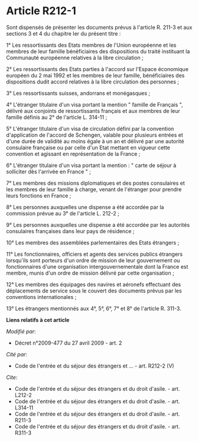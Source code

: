 # Article R212-1

Sont dispensés de présenter les documents prévus à l'article R. 211-3 et aux sections 3 et 4 du chapitre Ier du présent
titre : 

1° Les ressortissants des Etats membres de l'Union européenne et les membres de leur famille bénéficiaires des dispositions
du traité instituant la Communauté européenne relatives à la libre circulation ; 

2° Les ressortissants des Etats parties à l'accord sur l'Espace économique européen du 2 mai 1992 et les membres de leur
famille, bénéficiaires des dispositions dudit accord relatives à la libre circulation des personnes ; 

3° Les ressortissants suisses, andorrans et monégasques ; 

4° L'étranger titulaire d'un visa portant la mention " famille de Français ", délivré aux conjoints de ressortissants
français et aux membres de leur famille définis au 2° de l'article L. 314-11 ; 

5° L'étranger titulaire d'un visa de circulation défini par la convention d'application de l'accord de Schengen, valable pour
plusieurs entrées et d'une durée de validité au moins égale à un an et délivré par une autorité consulaire française ou par
celle d'un Etat mettant en vigueur cette convention et agissant en représentation de la France ; 

6° L'étranger titulaire d'un visa portant la mention : " carte de séjour à solliciter dès l'arrivée en France " ; 

7° Les membres des missions diplomatiques et des postes consulaires et les membres de leur famille à charge, venant de
l'étranger pour prendre leurs fonctions en France ; 

8° Les personnes auxquelles une dispense a été accordée par la commission prévue au 3° de l'article L. 212-2 ; 

9° Les personnes auxquelles une dispense a été accordée par les autorités consulaires françaises dans leur pays de
résidence ; 

10° Les membres des assemblées parlementaires des Etats étrangers ; 

11° Les fonctionnaires, officiers et agents des services publics étrangers lorsqu'ils sont porteurs d'un ordre de mission de
leur gouvernement ou fonctionnaires d'une organisation intergouvernementale dont la France est membre, munis d'un ordre de
mission délivré par cette organisation ; 

12° Les membres des équipages des navires et aéronefs effectuant des déplacements de service sous le couvert des documents
prévus par les conventions internationales ; 

13° Les étrangers mentionnés aux 4°, 5°, 6°, 7° et 8° de l'article R. 311-3.

**Liens relatifs à cet article**

_Modifié par_:

  - Décret n°2009-477 du 27 avril 2009 - art. 2

_Cité par_:

  - Code de l'entrée et du séjour des étrangers et ... - art. R212-2 (V)

_Cite_:

  - Code de l'entrée et du séjour des étrangers et du droit d'asile. - art. L212-2
  - Code de l'entrée et du séjour des étrangers et du droit d'asile. - art. L314-11
  - Code de l'entrée et du séjour des étrangers et du droit d'asile. - art. R211-3
  - Code de l'entrée et du séjour des étrangers et du droit d'asile. - art. R311-3
